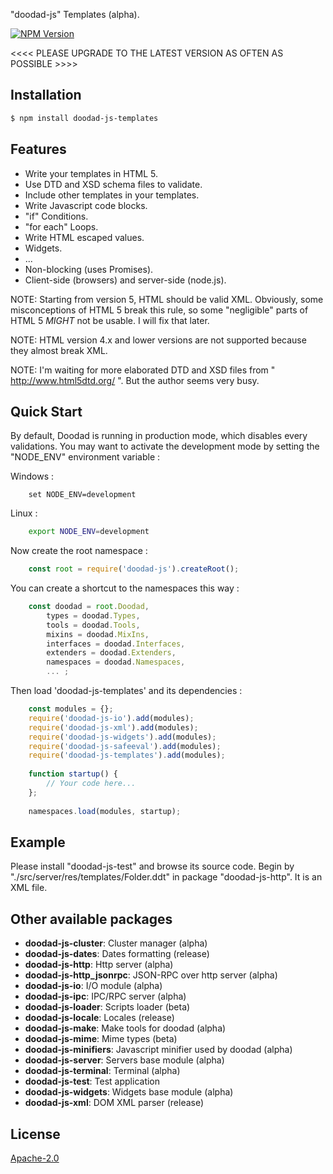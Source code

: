 "doodad-js\" Templates (alpha).

[![NPM Version][npm-image]][npm-url]
 
<<<< PLEASE UPGRADE TO THE LATEST VERSION AS OFTEN AS POSSIBLE >>>>

## Installation

```bash
$ npm install doodad-js-templates
```

## Features

  -  Write your templates in HTML 5.
  -  Use DTD and XSD schema files to validate.
  -  Include other templates in your templates.
  -  Write Javascript code blocks.
  -  "if" Conditions.
  -  "for each" Loops.
  -  Write HTML escaped values.
  -  Widgets.
  -  ...
  -  Non-blocking (uses Promises).
  -  Client-side (browsers) and server-side (node.js).

NOTE: Starting from version 5, HTML should be valid XML. Obviously, some misconceptions of HTML 5 break this rule, so some "negligible" parts of HTML 5 *MIGHT* not be usable. I will fix that later.

NOTE: HTML version 4.x and lower versions are not supported because they almost break XML.

NOTE: I'm waiting for more elaborated DTD and XSD files from " http://www.html5dtd.org/ ". But the author seems very busy.


## Quick Start

By default, Doodad is running in production mode, which disables every validations. You may want to activate the development mode by setting the "NODE_ENV" environment variable :

Windows :
```dos
    set NODE_ENV=development
```
Linux :
```bash
    export NODE_ENV=development
```
Now create the root namespace :
```js
    const root = require('doodad-js').createRoot();
```

You can create a shortcut to the namespaces this way :
```js
    const doodad = root.Doodad,
        types = doodad.Types,
        tools = doodad.Tools,
        mixins = doodad.MixIns,
        interfaces = doodad.Interfaces,
        extenders = doodad.Extenders,
        namespaces = doodad.Namespaces,
        ... ;
```

Then load 'doodad-js-templates' and its dependencies :
```js
    const modules = {};
    require('doodad-js-io').add(modules);
    require('doodad-js-xml').add(modules);
    require('doodad-js-widgets').add(modules);
    require('doodad-js-safeeval').add(modules);
    require('doodad-js-templates').add(modules);
    
    function startup() {
		// Your code here...
    };
    
    namespaces.load(modules, startup);
```

## Example

Please install "doodad-js-test" and browse its source code. Begin by "./src/server/res/templates/Folder.ddt" in package "doodad-js-http". It is an XML file.

## Other available packages

  - **doodad-js-cluster**: Cluster manager (alpha)
  - **doodad-js-dates**: Dates formatting (release)
  - **doodad-js-http**: Http server (alpha)
  - **doodad-js-http_jsonrpc**: JSON-RPC over http server (alpha)
  - **doodad-js-io**: I/O module (alpha)
  - **doodad-js-ipc**: IPC/RPC server (alpha)
  - **doodad-js-loader**: Scripts loader (beta)
  - **doodad-js-locale**: Locales (release)
  - **doodad-js-make**: Make tools for doodad (alpha)
  - **doodad-js-mime**: Mime types (beta)
  - **doodad-js-minifiers**: Javascript minifier used by doodad (alpha)
  - **doodad-js-server**: Servers base module (alpha)
  - **doodad-js-terminal**: Terminal (alpha)
  - **doodad-js-test**: Test application
  - **doodad-js-widgets**: Widgets base module (alpha)
  - **doodad-js-xml**: DOM XML parser (release)
  
## License

  [Apache-2.0][license-url]

[npm-image]: https://img.shields.io/npm/v/doodad-js-templates.svg
[npm-url]: https://npmjs.org/package/doodad-js-templates
[license-url]: http://opensource.org/licenses/Apache-2.0
